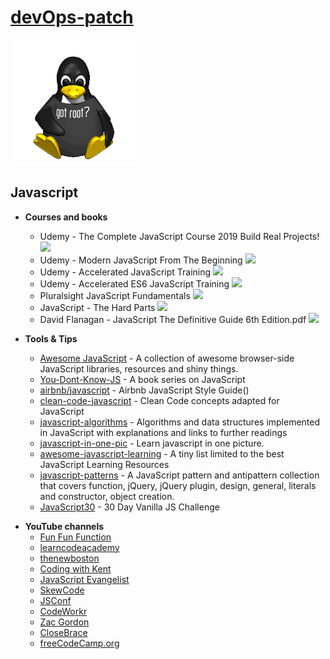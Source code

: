 # [**devOps-patch**](https://t.me/devOpsPatch)

<a href="https://t.me/devOpsPatch"><img src="./tux-root.png" height="200" width="200"></a>

## Javascript

- **Courses and books**

  - Udemy - The Complete JavaScript Course 2019 Build Real Projects! [![](https://cdnjs.cloudflare.com/ajax/libs/open-iconic/1.1.1/png/cloud-download-2x.png)](http://bit.ly/2V57HGI)
  - Udemy - Modern JavaScript From The Beginning [![](https://cdnjs.cloudflare.com/ajax/libs/open-iconic/1.1.1/png/cloud-download-2x.png)](http://bit.ly/2WqYBEd)
  - Udemy - Accelerated JavaScript Training [![](https://cdnjs.cloudflare.com/ajax/libs/open-iconic/1.1.1/png/cloud-download-2x.png)](http://bit.ly/2UeNVLz)
  - Udemy - Accelerated ES6 JavaScript Training [![](https://cdnjs.cloudflare.com/ajax/libs/open-iconic/1.1.1/png/cloud-download-2x.png)](http://bit.ly/2YueEmu)
  - Pluralsight JavaScript Fundamentals [![](https://cdnjs.cloudflare.com/ajax/libs/open-iconic/1.1.1/png/cloud-download-2x.png)](http://bit.ly/2FEVuTy)
  - JavaScript - The Hard Parts [![](https://cdnjs.cloudflare.com/ajax/libs/open-iconic/1.1.1/png/cloud-download-2x.png)](http://bit.ly/2U0jE3W)
  - David Flanagan - JavaScript The Definitive Guide 6th Edition.pdf [![](https://cdnjs.cloudflare.com/ajax/libs/open-iconic/1.1.1/png/cloud-download-2x.png)](http://bit.ly/2HLyNiM)

- **Tools & Tips**
  - [Awesome JavaScript](https://github.com/sorrycc/awesome-javascript) - A collection of awesome browser-side JavaScript libraries, resources and shiny things.
  - [You-Dont-Know-JS](https://github.com/getify/You-Dont-Know-JS) - A book series on JavaScript
  - [airbnb/javascript](https://github.com/airbnb/javascript) - Airbnb JavaScript Style Guide()
  - [clean-code-javascript](https://github.com/ryanmcdermott/clean-code-javascript) - Clean Code concepts adapted for JavaScript
  - [javascript-algorithms](https://github.com/trekhleb/javascript-algorithms) - Algorithms and data structures implemented in JavaScript with explanations and links to further readings
  - [javascript-in-one-pic](https://github.com/coodict/javascript-in-one-pic) - Learn javascript in one picture.
  - [awesome-javascript-learning](https://github.com/micromata/awesome-javascript-learning) - A tiny list limited to the best JavaScript Learning Resources
  - [javascript-patterns](https://github.com/shichuan/javascript-patterns) - A JavaScript pattern and antipattern collection that covers function, jQuery, jQuery plugin, design, general, literals and constructor, object creation.
  - [JavaScript30](https://github.com/wesbos/JavaScript30) - 30 Day Vanilla JS Challenge

* **YouTube channels**
  - [Fun Fun Function](https://www.youtube.com/channel/UCO1cgjhGzsSYb1rsB4bFe4Q)
  - [learncodeacademy](https://www.youtube.com/user/learncodeacademy)
  - [thenewboston](https://www.youtube.com/user/thenewboston)
  - [Coding with Kent](https://www.youtube.com/user/kentdoddsfamily/)
  - [JavaScript Evangelist](https://www.youtube.com/channel/UCuB4FSBjofpagXnBlHQUocA/featured)
  - [SkewCode](https://www.youtube.com/channel/UC2OlawNLNAD7xDQYNGl26wQ/featured)
  - [JSConf](https://www.youtube.com/user/jsconfeu/featured)
  - [CodeWorkr](https://www.youtube.com/channel/UCfYTu_qAO5T7a-8rC_74Ypw/featured)
  - [Zac Gordon](https://www.youtube.com/channel/UC07WzVtVDVksJR30sU7-EWg/featured)
  - [CloseBrace](https://www.youtube.com/channel/UCuRrj99X_0F0Eoux7EOgbHw/featured)
  - [freeCodeCamp.org](https://www.youtube.com/channel/UC8butISFwT-Wl7EV0hUK0BQ/playlists)
